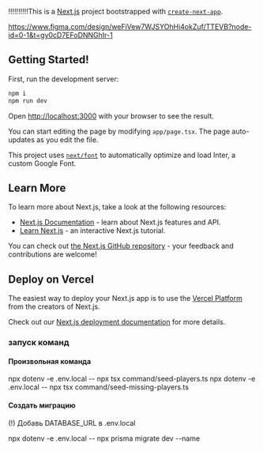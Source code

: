 !!!!!!!!!!This is a [Next.js](https://nextjs.org/) project bootstrapped with [`create-next-app`](https://github.com/vercel/next.js/tree/canary/packages/create-next-app).

https://www.figma.com/design/weFiVew7WJSYOhHi4okZuf/TTEVB?node-id=0-1&t=gy0cD7EFoDNNGhIr-1

## Getting Started!

First, run the development server:

```bash
npm i
npm run dev
```

Open [http://localhost:3000](http://localhost:3000) with your browser to see the result.

You can start editing the page by modifying `app/page.tsx`. The page auto-updates as you edit the file.

This project uses [`next/font`](https://nextjs.org/docs/basic-features/font-optimization) to automatically optimize and load Inter, a custom Google Font.

## Learn More

To learn more about Next.js, take a look at the following resources:

- [Next.js Documentation](https://nextjs.org/docs) - learn about Next.js features and API.
- [Learn Next.js](https://nextjs.org/learn) - an interactive Next.js tutorial.

You can check out [the Next.js GitHub repository](https://github.com/vercel/next.js/) - your feedback and contributions are welcome!

## Deploy on Vercel

The easiest way to deploy your Next.js app is to use the [Vercel Platform](https://vercel.com/new?utm_medium=default-template&filter=next.js&utm_source=create-next-app&utm_campaign=create-next-app-readme) from the creators of Next.js.

Check out our [Next.js deployment documentation](https://nextjs.org/docs/deployment) for more details.

### запуск команд

#### Произвольная команда

npx dotenv -e .env.local -- npx tsx command/seed-players.ts
npx dotenv -e .env.local -- npx tsx command/seed-missing-players.ts

#### Создать миграцию

(!) Добавь DATABASE_URL в .env.local

npx dotenv -e .env.local -- npx prisma migrate dev --name
